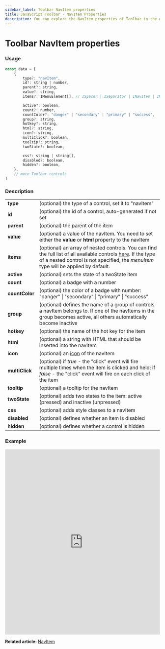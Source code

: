 ```yaml
---
sidebar_label: Toolbar NavItem properties
title: JavaScript Toolbar - NavItem Properties 
description: You can explore the NavItem properties of Toolbar in the documentation of the DHTMLX JavaScript UI library. Browse developer guides and API reference, try out code examples and live demos, and download a free 30-day evaluation version of DHTMLX Suite.
---
```


# Toolbar NavItem properties

### Usage

~~~js
const data = [
	{
		type?: "navItem",
		id?: string | number,
		parent?: string,
		value?: string,
		items?: IMenuElement[], // ISpacer | ISeparator | INavItem | IMenuItem | ICustomHTML

		active?: boolean,
		count?: number,
		countColor?: "danger" | "secondary" | "primary" | "success",
		group?: string,
		hotkey?: string,
		html?: string,
		icon?: string,
		multiClick?: boolean,
		tooltip?: string,
		twoState?: boolean,

		css?: string | string[],
		disabled?: boolean,
		hidden?: boolean,
    },
	// more Toolbar controls
]
~~~

### Description

<table>
	<tbody>
        <tr>
			<td><b>type</b></td>
			<td>(optional) the type of a control, set it to "navItem" </td>
		</tr>
        <tr>
			<td><b>id</b></td>
			<td>(optional) the id of a control, auto-generated if not set</td>
		</tr>
        <tr>
			<td><b>parent</b></td>
			<td>(optional) the parent of the item</td>
		</tr>
		<tr>
			<td><b>value</b></td>
			<td>(optional) a value of the navItem. You need to set either the <b>value</b> or <b>html</b> property to the navItem</td>
		</tr>
		<tr>
			<td><b>items</b></td>
			<td>(optional) an array of nested controls. You can find the full list of all available controls <a href="../../../menu/configuring_menu_items">here</a>. If the type of a nested control is not specified, the <i>menuItem</i> type will be applied by default.</td>
		</tr>
		<tr>
			<td><b>active</b></td>
			<td>(optional) sets the state of a twoState item</td>
		</tr>
        <tr>
			<td><b>count</b></td>
			<td>(optional) a badge with a number</td>
		</tr>
        <tr>
			<td><b>countColor</b></td>
			<td>(optional) the color of a badge with number: "danger" | "secondary" | "primary" | "success"</td>
		</tr>
		<tr>
			<td><b>group</b></td>
			<td>(optional) defines the name of a group of controls a navItem belongs to. If one of the navItems in the group becomes active, all others automatically become inactive</td>
		</tr>
		<tr>
			<td><b>hotkey</b></td>
			<td>(optional) the name of the hot key for the item</td>
		</tr>
		<tr>
			<td><b>html</b></td>
			<td>(optional) a string with HTML that should be inserted into the navItem</td>
		</tr>
        <tr>
			<td><b>icon</b></td>
			<td>(optional) an <a href="../../customization">icon</a> of the navItem</td>
		</tr>
		<tr>
			<td><b>multiClick</b></td>
			<td>(optional) if <i>true</i> - the "click" event will fire multiple times when the item is clicked and held; if <i>false</i> - the "click" event will fire on each click of the item
           </td>
		</tr>
		<tr>
			<td><b>tooltip</b></td>
			<td>(optional) a tooltip for the navItem</td>
		</tr>
		<tr>
			<td><b>twoState</b></td>
			<td>(optional) adds two states to the item: active (pressed) and inactive  (unpressed)</td>
		</tr>
		<tr>
			<td><b>css</b></td>
			<td>(optional) adds style classes to a navItem</td>
		</tr>
		<tr>
			<td><b>disabled</b></td>
			<td>(optional) defines whether an item is disabled</td>
		</tr>
        <tr>
			<td><b>hidden</b></td>
			<td>(optional) defines whether a control is hidden</td>
		</tr>
    </tbody>
</table>

### Example

<iframe src="https://snippet.dhtmlx.com/os48cj6x?mode=js" frameborder="0" class="snippet_iframe" width="100%" height="600"></iframe>

**Related article:** [NavItem](toolbar/navitem.md)